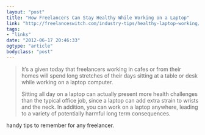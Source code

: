 ```yaml
---
layout: "post"
title: "How Freelancers Can Stay Healthy While Working on a Laptop"
link: "http://freelanceswitch.com/industry-tips/healthy-laptop-working/"
tags: 
- "links"
date: "2012-06-17 20:46:33"
ogtype: "article"
bodyclass: "post"
---
```


> It’s a given today that freelancers working in cafes or from their homes will spend long stretches of their days sitting at a table or desk while working on a laptop computer.
> 
> Sitting all day on a laptop can actually present more health challenges than the typical office job, since a laptop can add extra strain to wrists and the neck. In addition, you can work on a laptop anywhere, leading to a variety of potentially harmful long term consequences.

handy tips to remember for any freelancer.